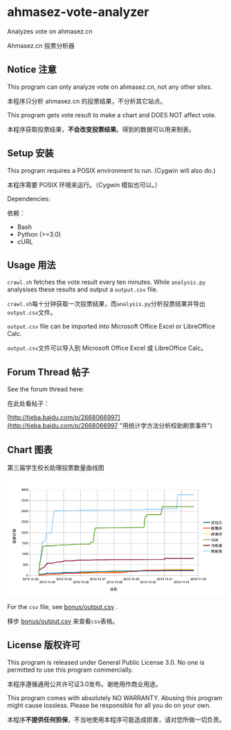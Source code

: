 ahmasez-vote-analyzer
=====================

Analyzes vote on ahmasez.cn

Ahmasez.cn 投票分析器

Notice 注意
-----------

This program can only analyze vote on ahmasez.cn, not any other sites.

本程序只分析 ahmasez.cn 的投票结果，不分析其它站点。

This program gets vote result to make a chart and DOES NOT affect vote.

本程序获取投票结果，**不会改变投票结果**。得到的数据可以用来制表。

Setup 安装
----------

This program requires a POSIX environment to run. (Cygwin will also do.)

本程序需要 POSIX 环境来运行。（Cygwin 模拟也可以。）

Dependencies:

依赖：

- Bash
- Python (>=3.0)
- cURL

Usage 用法
----------

`crawl.sh` fetches the vote result every ten minutes. While `analysis.py` analysises these results and output a `output.csv` file.

`crawl.sh`每十分钟获取一次投票结果，而`analysis.py`分析投票结果并导出`output.csv`文件。

`output.csv` file can be imported into Microsoft Office Excel or LibreOffice Calc.

`output.csv`文件可以导入到 Microsoft Office Excel 或 LibreOffice Calc。

Forum Thread 帖子
-----------------

See the forum thread here:

在此处看帖子：

[http://tieba.baidu.com/p/2668066997](http://tieba.baidu.com/p/2668066997 "用统计学方法分析校助刷票事件")

Chart 图表
------------

第三届学生校长助理投票数量曲线图

![vote result](bonus/chart.png)

For the `csv` file, see [bonus/output.csv](bonus/output.csv) .

移步 [bonus/output.csv](bonus/output.csv) 来查看`csv`表格。

License 版权许可
----------------

This program is released under General Public License 3.0. No one is permitted to use this program commercially.

本程序遵循通用公共许可证3.0发布。谢绝用作商业用途。

This program comes with absolutely NO WARRANTY. Abusing this program might cause lossless. Please be responsible for all you do on your own.

本程序**不提供任何担保**，不当地使用本程序可能造成损害，请对您所做一切负责。

